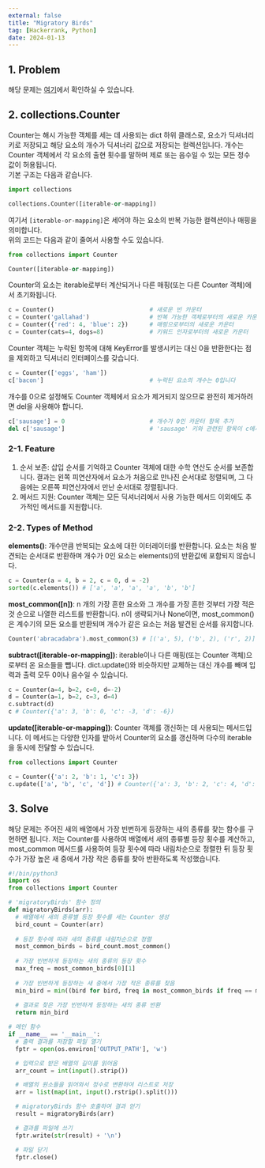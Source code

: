 ```yaml
---
external: false
title: "Migratory Birds"
tag: [Hackerrank, Python]
date: 2024-01-13
---
```


## 1. Problem

해당 문제는 [여기](https://www.hackerrank.com/challenges/migratory-birds/problem?isFullScreen=true)에서 확인하실 수 있습니다.

## 2. collections.Counter

Counter는 해시 가능한 객체를 세는 데 사용되는 dict 하위 클래스로, 요소가 딕셔너리 키로 저장되고 해당 요소의 개수가 딕셔너리 값으로 저장되는 컬렉션입니다. 개수는 Counter 객체에서 각 요소의 출현 횟수를 말하며 제로 또는 음수일 수 있는 모든 정수 값이 허용됩니다.  
기본 구조는 다음과 같습니다.

```python
import collections

collections.Counter([iterable-or-mapping])
```

여기서 `[iterable-or-mapping]`은 세어야 하는 요소의 반복 가능한 컬렉션이나 매핑을 의미합니다.  
위의 코드는 다음과 같이 줄여서 사용할 수도 있습니다.

```python
from collections import Counter

Counter([iterable-or-mapping])
```

Counter의 요소는 iterable로부터 계산되거나 다른 매핑(또는 다른 Counter 객체)에서 초기화됩니다.

```python
c = Counter()                           # 새로운 빈 카운터
c = Counter('gallahad')                 # 반복 가능한 객체로부터의 새로운 카운터
c = Counter({'red': 4, 'blue': 2})      # 매핑으로부터의 새로운 카운터
c = Counter(cats=4, dogs=8)             # 키워드 인자로부터의 새로운 카운터
```

Counter 객체는 누락된 항목에 대해 KeyError를 발생시키는 대신 0을 반환한다는 점을 제외하고 딕셔너리 인터페이스를 갖습니다.

```python
c = Counter(['eggs', 'ham'])
c['bacon']                              # 누락된 요소의 개수는 0입니다
```

개수를 0으로 설정해도 Counter 객체에서 요소가 제거되지 않으므로 완전히 제거하려면 del을 사용해야 합니다.

```python
c['sausage'] = 0                        # 개수가 0인 카운터 항목 추가
del c['sausage']                        # 'sausage' 키와 관련된 항목이 c에서 삭제
```

### 2-1. Feature

1. 순서 보존: 삽입 순서를 기억하고 Counter 객체에 대한 수학 연산도 순서를 보존합니다. 결과는 왼쪽 피연산자에서 요소가 처음으로 만나진 순서대로 정렬되며, 그 다음에는 오른쪽 피연산자에서 만난 순서대로 정렬됩니다.
2. 메서드 지원: Counter 객체는 모든 딕셔너리에서 사용 가능한 메서드 이외에도 추가적인 메서드를 지원합니다.

### 2-2. Types of Method

**elements()**: 개수만큼 반복되는 요소에 대한 이터레이터를 반환합니다. 요소는 처음 발견되는 순서대로 반환하며 개수가 0인 요소는 elements()의 반환값에 포함되지 않습니다.

```python
c = Counter(a = 4, b = 2, c = 0, d = -2)
sorted(c.elements()) # ['a', 'a', 'a', 'a', 'b', 'b']
```

**most_common([n])**: n 개의 가장 흔한 요소와 그 개수를 가장 흔한 것부터 가장 적은 것 순으로 나열한 리스트를 반환합니다. n이 생략되거나 None이면, most_common()은 계수기의 모든 요소를 반환되며 개수가 같은 요소는 처음 발견된 순서를 유지합니다.

```python
Counter('abracadabra').most_common(3) # [('a', 5), ('b', 2), ('r', 2)]
```

**subtract([iterable-or-mapping])**: iterable이나 다른 매핑(또는 Counter 객체)으로부터 온 요소들을 뺍니다. dict.update()와 비슷하지만 교체하는 대신 개수를 빼며 입력과 출력 모두 0이나 음수일 수 있습니다.

```python
c = Counter(a=4, b=2, c=0, d=-2)
d = Counter(a=1, b=2, c=3, d=4)
c.subtract(d)
c # Counter({'a': 3, 'b': 0, 'c': -3, 'd': -6})
```

**update([iterable-or-mapping])**: Counter 객체를 갱신하는 데 사용되는 메서드입니다. 이 메서드는 다양한 인자를 받아서 Counter의 요소를 갱신하며 다수의 iterable을 동시에 전달할 수 있습니다.

```python
from collections import Counter

c = Counter({'a': 2, 'b': 1, 'c': 3})
c.update(['a', 'b', 'c', 'd']) # Counter({'a': 3, 'b': 2, 'c': 4, 'd': 1})
```

## 3. Solve

해당 문제는 주어진 새의 배열에서 가장 빈번하게 등장하는 새의 종류를 찾는 함수를 구현하면 됩니다.
저는 Counter를 사용하여 배열에서 새의 종류별 등장 횟수를 계산하고, most_common 메서드를 사용하여 등장 횟수에 따라 내림차순으로 정렬한 뒤 등장 횟수가 가장 높은 새 중에서 가장 작은 종류를 찾아 반환하도록 작성했습니다.

```python
#!/bin/python3
import os
from collections import Counter

# 'migratoryBirds' 함수 정의
def migratoryBirds(arr):
  # 배열에서 새의 종류별 등장 횟수를 세는 Counter 생성
  bird_count = Counter(arr)
  
  # 등장 횟수에 따라 새의 종류를 내림차순으로 정렬
  most_common_birds = bird_count.most_common()
  
  # 가장 빈번하게 등장하는 새의 종류의 등장 횟수
  max_freq = most_common_birds[0][1]
  
  # 가장 빈번하게 등장하는 새 중에서 가장 작은 종류를 찾음
  min_bird = min((bird for bird, freq in most_common_birds if freq == max_freq), default=float('inf'))
  
  # 결과로 찾은 가장 빈번하게 등장하는 새의 종류 반환
  return min_bird

# 메인 함수
if __name__ == '__main__':
  # 출력 결과를 저장할 파일 열기
  fptr = open(os.environ['OUTPUT_PATH'], 'w')

  # 입력으로 받은 배열의 길이를 읽어옴
  arr_count = int(input().strip())

  # 배열의 원소들을 읽어와서 정수로 변환하여 리스트로 저장
  arr = list(map(int, input().rstrip().split()))

  # migratoryBirds 함수 호출하여 결과 얻기
  result = migratoryBirds(arr)

  # 결과를 파일에 쓰기
  fptr.write(str(result) + '\n')

  # 파일 닫기
  fptr.close()
```
